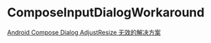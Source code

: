 # ComposeInputDialogWorkaround

[Android Compose Dialog AdjustResize 无效的解决方案](https://aitsuki.com/blog/android-compose-dialog-adjust-resize-workaround/)
